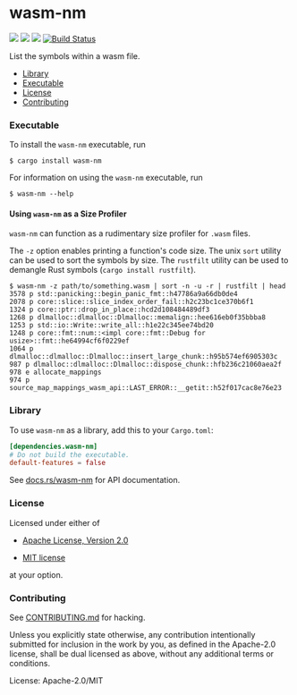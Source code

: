 # wasm-nm

[![](https://docs.rs/wasm-nm/badge.svg)](https://docs.rs/wasm-nm/) [![](https://img.shields.io/crates/v/wasm-nm.svg)](https://crates.io/crates/wasm-nm) [![](https://img.shields.io/crates/d/wasm-nm.png)](https://crates.io/crates/wasm-nm) [![Build Status](https://travis-ci.org/fitzgen/wasm-nm.png?branch=master)](https://travis-ci.org/fitzgen/wasm-nm)

List the symbols within a wasm file.

* [Library](#library)
* [Executable](#executable)
* [License](#license)
* [Contributing](#contributing)

### Executable

To install the `wasm-nm` executable, run

```
$ cargo install wasm-nm
```

For information on using the `wasm-nm` executable, run

```
$ wasm-nm --help
```

#### Using `wasm-nm` as a Size Profiler

`wasm-nm` can function as a rudimentary size profiler for `.wasm` files.

The `-z` option enables printing a function's code size. The unix `sort` utility
can be used to sort the symbols by size. The `rustfilt` utility can be used to
demangle Rust symbols (`cargo install rustfilt`).

```
$ wasm-nm -z path/to/something.wasm | sort -n -u -r | rustfilt | head
3578 p std::panicking::begin_panic_fmt::h47786a9a66db0de4
2078 p core::slice::slice_index_order_fail::h2c23bc1ce370b6f1
1324 p core::ptr::drop_in_place::hcd2d108484489df3
1268 p dlmalloc::dlmalloc::Dlmalloc::memalign::hee616eb0f35bbba8
1253 p std::io::Write::write_all::h1e22c345ee74bd20
1248 p core::fmt::num::<impl core::fmt::Debug for usize>::fmt::he64994cf6f0229ef
1064 p dlmalloc::dlmalloc::Dlmalloc::insert_large_chunk::h95b574ef6905303c
987 p dlmalloc::dlmalloc::Dlmalloc::dispose_chunk::hfb236c21060aea2f
978 e allocate_mappings
974 p source_map_mappings_wasm_api::LAST_ERROR::__getit::h52f017cac8e76e23
```

### Library

To use `wasm-nm` as a library, add this to your `Cargo.toml`:

```toml
[dependencies.wasm-nm]
# Do not build the executable.
default-features = false
```

See [docs.rs/wasm-nm][docs] for API documentation.

[docs]: https://docs.rs/wasm-nm

### License

Licensed under either of

 * [Apache License, Version 2.0](http://www.apache.org/licenses/LICENSE-2.0)

 * [MIT license](http://opensource.org/licenses/MIT)

at your option.

### Contributing

See
[CONTRIBUTING.md](https://github.com/fitzgen/wasm-nm/blob/master/CONTRIBUTING.md)
for hacking.

Unless you explicitly state otherwise, any contribution intentionally submitted
for inclusion in the work by you, as defined in the Apache-2.0 license, shall be
dual licensed as above, without any additional terms or conditions.


License: Apache-2.0/MIT
